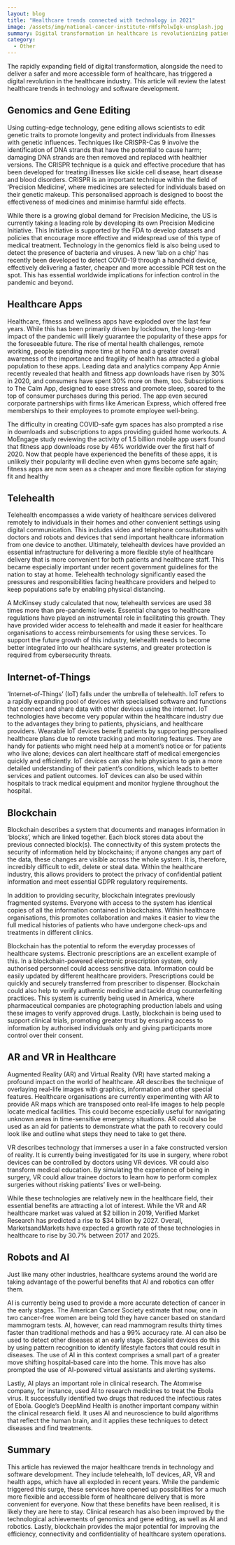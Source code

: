 ```yaml
---
layout: blog
title: "Healthcare trends connected with technology in 2021"
image: /assets/img/national-cancer-institute-rHfsPolwIgk-unsplash.jpg
summary: Digital transformation in healthcare is revolutionizing patient care with telehealth, genomics, health apps, IoT, blockchain, AR/VR, and AI technologies.
category:
  - Other
---
```

The rapidly expanding field of digital transformation, alongside the need to deliver a safer and more accessible form of healthcare, has triggered a digital revolution in the healthcare industry. This article will review the latest healthcare trends in technology and software development.

## Genomics and Gene Editing
Using cutting-edge technology, gene editing allows scientists to edit genetic traits to promote longevity and protect individuals from illnesses with genetic influences. Techniques like CRISPR-Cas 9 involve the identification of DNA strands that have the potential to cause harm; damaging DNA strands are then removed and replaced with healthier versions. The CRISPR technique is a quick and effective procedure that has been developed for treating illnesses like sickle cell disease, heart disease and blood disorders. CRISPR is an important technique within the field of ‘Precision Medicine’, where medicines are selected for individuals based on their genetic makeup. This personalised approach is designed to boost the effectiveness of medicines and minimise harmful side effects.

While there is a growing global demand for Precision Medicine, the US is currently taking a leading role by developing its own Precision Medicine Initiative. This Initiative is supported by the FDA to develop datasets and policies that encourage more effective and widespread use of this type of medical treatment. Technology in the genomics field is also being used to detect the presence of bacteria and viruses. A new ‘lab on a chip’ has recently been developed to detect COVID-19 through a handheld device, effectively delivering a faster, cheaper and more accessible PCR test on the spot. This has essential worldwide implications for infection control in the pandemic and beyond.

## Healthcare Apps
Healthcare, fitness and wellness apps have exploded over the last few years. While this has been primarily driven by lockdown, the long-term impact of the pandemic will likely guarantee the popularity of these apps for the foreseeable future. The rise of mental health challenges, remote working, people spending more time at home and a greater overall awareness of the importance and fragility of health has attracted a global population to these apps. Leading data and analytics company App Annie recently revealed that health and fitness app downloads have risen by 30% in 2020, and consumers have spent 30% more on them, too. Subscriptions to The Calm App, designed to ease stress and promote sleep, soared to the top of consumer purchases during this period. The app even secured corporate partnerships with firms like American Express, which offered free memberships to their employees to promote employee well-being.

The difficulty in creating COVID-safe gym spaces has also prompted a rise in downloads and subscriptions to apps providing guided home workouts. A MoEngage study reviewing the activity of 1.5 billion mobile app users found that fitness app downloads rose by 46% worldwide over the first half of 2020. Now that people have experienced the benefits of these apps, it is unlikely their popularity will decline even when gyms become safe again; fitness apps are now seen as a cheaper and more flexible option for staying fit and healthy

## Telehealth
Telehealth encompasses a wide variety of healthcare services delivered remotely to individuals in their homes and other convenient settings using digital communication. This includes video and telephone consultations with doctors and robots and devices that send important healthcare information from one device to another. Ultimately, telehealth devices have provided an essential infrastructure for delivering a more flexible style of healthcare delivery that is more convenient for both patients and healthcare staff. This became especially important under recent government guidelines for the nation to stay at home. Telehealth technology significantly eased the pressures and responsibilities facing healthcare providers and helped to keep populations safe by enabling physical distancing.

A McKinsey study calculated that now, telehealth services are used 38 times more than pre-pandemic levels. Essential changes to healthcare regulations have played an instrumental role in facilitating this growth. They have provided wider access to telehealth and made it easier for healthcare organisations to access reimbursements for using these services. To support the future growth of this industry, telehealth needs to become better integrated into our healthcare systems, and greater protection is required from cybersecurity threats.

## Internet-of-Things
‘Internet-of-Things’ (IoT) falls under the umbrella of telehealth. IoT refers to a rapidly expanding pool of devices with specialised software and functions that connect and share data with other devices using the internet. IoT technologies have become very popular within the healthcare industry due to the advantages they bring to patients, physicians, and healthcare providers. Wearable IoT devices benefit patients by supporting personalised healthcare plans due to remote tracking and monitoring features. They are handy for patients who might need help at a moment’s notice or for patients who live alone; devices can alert healthcare staff of medical emergencies quickly and efficiently. IoT devices can also help physicians to gain a more detailed understanding of their patient’s conditions, which leads to better services and patient outcomes. IoT devices can also be used within hospitals to track medical equipment and monitor hygiene throughout the hospital.

## Blockchain
Blockchain describes a system that documents and manages information in ‘blocks’, which are linked together. Each block stores data about the previous connected block(s). The connectivity of this system protects the security of information held by blockchains; if anyone changes any part of the data, these changes are visible across the whole system. It is, therefore, incredibly difficult to edit, delete or steal data. Within the healthcare industry, this allows providers to protect the privacy of confidential patient information and meet essential GDPR regulatory requirements.

In addition to providing security, blockchain integrates previously fragmented systems. Everyone with access to the system has identical copies of all the information contained in blockchains. Within healthcare organisations, this promotes collaboration and makes it easier to view the full medical histories of patients who have undergone check-ups and treatments in different clinics.

Blockchain has the potential to reform the everyday processes of healthcare systems. Electronic prescriptions are an excellent example of this. In a blockchain-powered electronic prescription system, only authorised personnel could access sensitive data. Information could be easily updated by different healthcare providers. Prescriptions could be quickly and securely transferred from prescriber to dispenser. Blockchain could also help to verify authentic medicine and tackle drug counterfeiting practices. This system is currently being used in America, where pharmaceutical companies are photographing production labels and using these images to verify approved drugs. Lastly, blockchain is being used to support clinical trials, promoting greater trust by ensuring access to information by authorised individuals only and giving participants more control over their consent.

## AR and VR in Healthcare
Augmented Reality (AR) and Virtual Reality (VR) have started making a profound impact on the world of healthcare. AR describes the technique of overlaying real-life images with graphics, information and other special features. Healthcare organisations are currently experimenting with AR to provide AR maps which are transposed onto real-life images to help people locate medical facilities. This could become especially useful for navigating unknown areas in time-sensitive emergency situations. AR could also be used as an aid for patients to demonstrate what the path to recovery could look like and outline what steps they need to take to get there.

VR describes technology that immerses a user in a fake constructed version of reality. It is currently being investigated for its use in surgery, where robot devices can be controlled by doctors using VR devices. VR could also transform medical education. By simulating the experience of being in surgery, VR could allow trainee doctors to learn how to perform complex surgeries without risking patients’ lives or well-being.

While these technologies are relatively new in the healthcare field, their essential benefits are attracting a lot of interest. While the VR and AR healthcare market was valued at $2 billion in 2019, Verified Market Research has predicted a rise to $34 billion by 2027. Overall, MarketsandMarkets have expected a growth rate of these technologies in healthcare to rise by 30.7% between 2017 and 2025.

## Robots and AI
Just like many other industries, healthcare systems around the world are taking advantage of the powerful benefits that AI and robotics can offer them.

AI is currently being used to provide a more accurate detection of cancer in the early stages. The American Cancer Society estimate that now, one in two cancer-free women are being told they have cancer based on standard mammogram tests. AI, however, can read mammogram results thirty times faster than traditional methods and has a 99% accuracy rate. AI can also be used to detect other diseases at an early stage. Specialist devices do this by using pattern recognition to identify lifestyle factors that could result in diseases. The use of AI in this context comprises a small part of a greater move shifting hospital-based care into the home. This move has also prompted the use of AI-powered virtual assistants and alerting systems.

Lastly, AI plays an important role in clinical research. The Atomwise company, for instance, used AI to research medicines to treat the Ebola virus. It successfully identified two drugs that reduced the infectious rates of Ebola. Google’s DeepMind Health is another important company within the clinical research field. It uses AI and neuroscience to build algorithms that reflect the human brain, and it applies these techniques to detect diseases and find treatments.

## Summary
This article has reviewed the major healthcare trends in technology and software development. They include telehealth, IoT devices, AR, VR and health apps, which have all exploded in recent years. While the pandemic triggered this surge, these services have opened up possibilities for a much more flexible and accessible form of healthcare delivery that is more convenient for everyone. Now that these benefits have been realised, it is likely they are here to stay. Clinical research has also been improved by the technological achievements of genomics and gene editing, as well as AI and robotics. Lastly, blockchain provides the major potential for improving the efficiency, connectivity and confidentiality of healthcare system operations.
